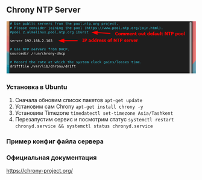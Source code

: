 ## Chrony NTP Server
![Example](images/chrony-ntp.png)

### Установка в Ubuntu
1) Сначала обновим список пакетов  ```apt-get update```
2) Установим сам Chrony ```apt-get install chrony -y```
3) Установим Timezone ```timedatectl set-timezone Asia/Tashkent```
4) Перезапустим сервис и посмотрим статус  ```systemctl restart chronyd.service && systemctl status chronyd.service```

### Пример конфиг файла сервера



### Официальная документация
https://chrony-project.org/
